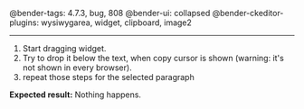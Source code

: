 @bender-tags: 4.7.3, bug, 808
@bender-ui: collapsed
@bender-ckeditor-plugins: wysiwygarea, widget, clipboard, image2

----

1. Start dragging widget.
1. Try to drop it below the text, when copy cursor is shown (warning: it's not shown in every browser).
1. repeat those steps for the selected paragraph

**Expected result:** Nothing happens.
